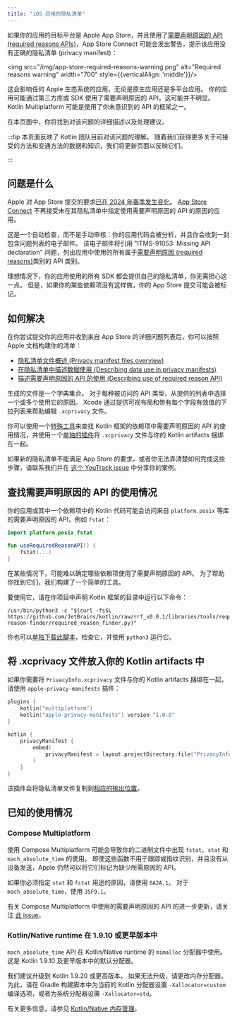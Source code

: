 ```yaml
---
title: "iOS 应用的隐私清单"
---
```

如果你的应用的目标平台是 Apple App Store，并且使用了[需要声明原因的 API (required reasons APIs)](https://developer.apple.com/documentation/bundleresources/privacy_manifest_files/describing_use_of_required_reason_api)，App Store Connect 可能会发出警告，提示该应用没有正确的隐私清单 (privacy manifest)：

<img src="/img/app-store-required-reasons-warning.png" alt="Required reasons warning" width="700" style={{verticalAlign: 'middle'}}/>

这会影响任何 Apple 生态系统的应用，无论是原生应用还是多平台应用。 你的应用可能通过第三方库或 SDK 使用了需要声明原因的 API，这可能并不明显。 Kotlin Multiplatform 可能是使用了你未意识到的 API 的框架之一。

在本页面中，你将找到对该问题的详细描述以及处理建议。

:::tip
本页面反映了 Kotlin 团队目前对该问题的理解。 随着我们获得更多关于可接受的方法和变通方法的数据和知识，我们将更新页面以反映它们。

:::

## 问题是什么

Apple 对 App Store 提交的要求[已在 2024 年春季发生变化](https://developer.apple.com/news/?id=r1henawx)。 [App Store Connect](https://appstoreconnect.apple.com) 不再接受未在其隐私清单中指定使用需要声明原因的 API 的原因的应用。

这是一个自动检查，而不是手动审核：你的应用代码会被分析，并且你会收到一封包含问题列表的电子邮件。 该电子邮件将引用 "ITMS-91053: Missing API declaration" 问题，列出应用中使用的所有属于[需要声明原因 (required reasons)](https://developer.apple.com/documentation/bundleresources/privacy_manifest_files/describing_use_of_required_reason_api)类别的 API 类别。

理想情况下，你的应用使用的所有 SDK 都会提供自己的隐私清单，你无需担心这一点。 但是，如果你的某些依赖项没有这样做，你的 App Store 提交可能会被标记。

## 如何解决

在你尝试提交你的应用并收到来自 App Store 的详细问题列表后，你可以按照 Apple 文档构建你的清单：

* [隐私清单文件概述 (Privacy manifest files overview)](https://developer.apple.com/documentation/bundleresources/privacy_manifest_files)
* [在隐私清单中描述数据使用 (Describing data use in privacy manifests)](https://developer.apple.com/documentation/bundleresources/privacy_manifest_files/describing_data_use_in_privacy_manifests)
* [描述需要声明原因的 API 的使用 (Describing use of required reason API)](https://developer.apple.com/documentation/bundleresources/privacy_manifest_files/describing_use_of_required_reason_api)

生成的文件是一个字典集合。 对于每种被访问的 API 类型，从提供的列表中选择一个或多个使用它的原因。 Xcode 通过提供可视布局和带有每个字段有效值的下拉列表来帮助编辑 `.xcprivacy` 文件。

你可以使用一个[特殊工具](#find-usages-of-required-reason-apis)来查找 Kotlin 框架的依赖项中需要声明原因的 API 的使用情况，并使用一个[单独的插件](#place-the-xcprivacy-file-in-your-kotlin-artifacts)将 `.xcprivacy` 文件与你的 Kotlin artifacts 捆绑在一起。

如果新的隐私清单不能满足 App Store 的要求，或者你无法弄清楚如何完成这些步骤，请联系我们并在 [这个 YouTrack issue](https://youtrack.jetbrains.com/issue/KT-67603) 中分享你的案例。

## 查找需要声明原因的 API 的使用情况

你的应用或其中一个依赖项中的 Kotlin 代码可能会访问来自 `platform.posix` 等库的需要声明原因的 API，例如 `fstat`：

```kotlin
import platform.posix.fstat

fun useRequiredReasonAPI() {
    fstat(...)
}
```

在某些情况下，可能难以确定哪些依赖项使用了需要声明原因的 API。 为了帮助你找到它们，我们构建了一个简单的工具。

要使用它，请在你项目中声明 Kotlin 框架的目录中运行以下命令：

```shell
/usr/bin/python3 -c "$(curl -fsSL https://github.com/JetBrains/kotlin/raw/rrf_v0.0.1/libraries/tools/required-reason-finder/required_reason_finder.py)"
```

你也可以[单独下载此脚本](https://github.com/JetBrains/kotlin/blob/rrf_v0.0.1/libraries/tools/required-reason-finder/required_reason_finder.py)，检查它，并使用 `python3` 运行它。

## 将 .xcprivacy 文件放入你的 Kotlin artifacts 中

如果你需要将 `PrivacyInfo.xcprivacy` 文件与你的 Kotlin artifacts 捆绑在一起，请使用 `apple-privacy-manifests` 插件：

```kotlin
plugins {
    kotlin("multiplatform")
    kotlin("apple-privacy-manifests") version "1.0.0"
}

kotlin {
    privacyManifest {
        embed(
            privacyManifest = layout.projectDirectory.file("PrivacyInfo.xcprivacy").asFile,
        )
    }
}
```

该插件会将隐私清单文件复制到[相应的输出位置](https://developer.apple.com/documentation/bundleresources/privacy_manifest_files/adding_a_privacy_manifest_to_your_app_or_third-party_sdk?language=objc)。

## 已知的使用情况

### Compose Multiplatform

使用 Compose Multiplatform 可能会导致你的二进制文件中出现 `fstat`、`stat` 和 `mach_absolute_time` 的使用。 即使这些函数不用于跟踪或指纹识别，并且没有从设备发送，Apple 仍然可以将它们标记为缺少所需原因的 API。

如果你必须指定 `stat` 和 `fstat` 用途的原因，请使用 `0A2A.1`。 对于 `mach_absolute_time`，使用 `35F9.1`。

有关 Compose Multiplatform 中使用的需要声明原因的 API 的进一步更新，请关注 [此 issue](https://github.com/JetBrains/compose-multiplatform/issues/4738)。

### Kotlin/Native runtime 在 1.9.10 或更早版本中

`mach_absolute_time` API 在 Kotlin/Native runtime 的 `mimalloc` 分配器中使用。 这是 Kotlin 1.9.10 及更早版本中的默认分配器。

我们建议升级到 Kotlin 1.9.20 或更高版本。 如果无法升级，请更改内存分配器。 为此，请在 Gradle 构建脚本中为当前的 Kotlin 分配器设置 `-Xallocator=custom` 编译选项，或者为系统分配器设置 `-Xallocator=std`。

有关更多信息，请参见 [Kotlin/Native 内存管理](native-memory-manager)。